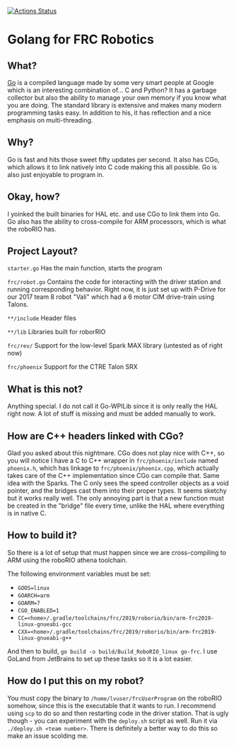 [![Actions Status](https://github.com/qhdwight/frc-go/workflows/Go/badge.svg)](https://github.com/qhdwight/frc-go/actions)

# Golang for FRC Robotics

## What?

[Go](https://golang.org) is a compiled language made by some very smart people at Google which is an interesting combination of... C and Python? It has a garbage collector but also the ability to manage your own memory if you know what you are doing. The standard library is extensive and makes many modern programming tasks easy. In addition to his, it has reflection and a nice emphasis on multi-threading.

## Why?

Go is fast and hits those sweet fifty updates per second. It also has CGo, which allows it to link natively into C code making this all possible. Go is also just enjoyable to program in.

## Okay, how?

I yoinked the built binaries for HAL etc. and use CGo to link them into Go. Go also has the ability to cross-compile for ARM processors, which is what the roboRIO has.

## Project Layout?

`starter.go` Has the main function, starts the program

`frc/robot.go` Contains the code for interacting with the driver station and running corresponding behavior. Right now, it is just set up with P-Drive for our 2017 team 8 robot "Vali" which had a 6 motor CIM drive-train using Talons.

`**/include` Header files

`**/lib` Libraries built for roborRIO

`frc/rev/` Support for the low-level Spark MAX library (untested as of right now)

`frc/phoenix` Support for the CTRE Talon SRX

## What is this not?

Anything special. I do not call it Go-WPILib since it is only really the HAL right now. A lot of stuff is missing and must be added manually to work.

## How are C++ headers linked with CGo?

Glad you asked about this nightmare. CGo does not play nice with C++, so you will notice I have a C to C++ wrapper in `frc/phoenix/include` named `phoenix.h`, which has linkage to `frc/phoenix/phoenix.cpp`, which actually takes care of the C++ implementation since CGo can compile that. Same idea with the Sparks. The C only sees the speed controller objects as a void pointer, and the bridges cast them into their proper types. It seems sketchy but it works really well. The only annoying part is that a new function must be created in the "bridge" file every time, unlike the HAL where everything is in native C.

## How to build it?

So there is a lot of setup that must happen since we are cross-compiling to ARM using the roboRIO athena toolchain.

The following environment variables must be set:

* `GOOS=linux`
* `GOARCH=arm`
* `GOARM=7`
* `CGO_ENABLED=1`
* `CC=<home>/.gradle/toolchains/frc/2019/roborio/bin/arm-frc2019-linux-gnueabi-gcc`
* `CXX=<home>/.gradle/toolchains/frc/2019/roborio/bin/arm-frc2019-linux-gnueabi-g++`

And then to build, `go build -o build/Build_RoboRIO_linux go-frc`. I use GoLand from JetBrains to set up these tasks so it is a lot easier.

## How do I put this on my robot?

You must copy the binary to `/home/lvuser/frcUserProgram` on the roboRIO somehow, since this is the executable that it wants to run. I recommend using `scp` to do so and then restarting code in the driver station. That is ugly though - you can experiment with the `deploy.sh` script as well. Run it via `./deploy.sh <team number>`. There is definitely a better way to do this so make an issue scolding me.
